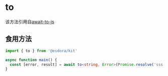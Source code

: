 # to

该方法引用自[await-to-js](https://github.com/scopsy/await-to-js)

## 食用方法

```typescript
import { to } from '@esdora/kit'

async function main() {
  const [error, result] = await to<string, Error>(Promise.resolve('sss'))
}
```
